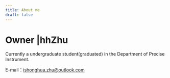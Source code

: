 ```yaml
---
title: About me
draft: false
---
```



# Owner |hhZhu

Currently a undergraduate student(graduated) in the Department of Precise Instrument.

E-mail：ishonghua.zhu@outlook.com
